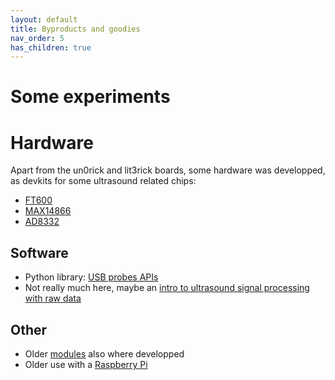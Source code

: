 ```yaml
---
layout: default
title: Byproducts and goodies
nav_order: 5
has_children: true
---
```





# Some experiments

# Hardware

Apart from the un0rick and lit3rick boards, some hardware was developped, as devkits for some ultrasound related chips:

* [FT600](http://un0rick.cc/ft600) 
* [MAX14866](http://un0rick.cc/max14866) 
* [AD8332](http://un0rick.cc/ad8332) 

## Software

* Python library: [USB probes APIs](https://github.com/kelu124/pyusbus)
* Not really much here, maybe an [intro to ultrasound signal processing with raw data](https://github.com/kelu124/us_rf_processing/)

## Other

* Older [modules](https://github.com/kelu124/echomods/blob/master/include/AddModulesSummary.md) also where developped
* Older use with a [Raspberry Pi](https://kelu124.gitbooks.io/echomods/content/RPI.html)
